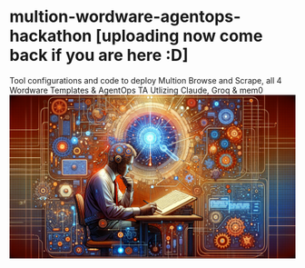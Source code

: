 # multion-wordware-agentops-hackathon  [uploading now come back if you are here :D]
Tool configurations and code to deploy Multion Browse and Scrape, all 4 Wordware Templates &amp; AgentOps TA
Utlizing Claude, Groq & mem0
<img src="banner.png" alt="Hackathon">


